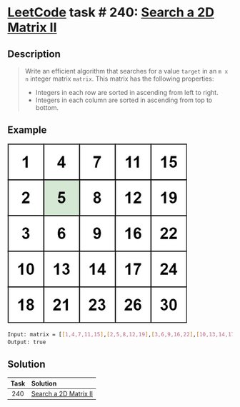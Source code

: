 # [LeetCode][leetcode] task # 240: [Search a 2D Matrix II][task]

Description
-----------

> Write an efficient algorithm that searches for a value `target`
> in an `m x n` integer matrix `matrix`.
> This matrix has the following properties:
> * Integers in each row are sorted in ascending from left to right.
> * Integers in each column are sorted in ascending from top to bottom.

Example
-------

![matrix.png](image/matrix.png)

```sh
Input: matrix = [[1,4,7,11,15],[2,5,8,12,19],[3,6,9,16,22],[10,13,14,17,24],[18,21,23,26,30]], target = 5
Output: true
```

Solution
--------

| Task | Solution                          |
|:----:|:----------------------------------|
| 240  | [Search a 2D Matrix II][solution] |


[leetcode]: <http://leetcode.com/>
[task]: <https://leetcode.com/problems/search-a-2d-matrix-ii/>
[solution]: <https://github.com/wellaxis/witalis-jkit/blob/main/module/tasks/src/main/java/com/witalis/jkit/tasks/core/task/leetcode/h3/p240/option/Practice.java>
